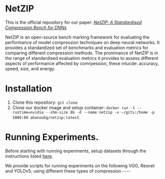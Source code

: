 # NetZIP
This is the official repository for our paper: [*NetZIP: A Standardised Compression Bench for DNNs*](https://link-url-here.org)

NetZIP is an open-source bench marking framework for evaluating the performance of model compression techniques on deep neural networks. It provides a standardized set of benchmarks and evaluation metrics for comparing different compression methods. The prominance of NetZIP is in the range of standardised evaluation metrics it provides to assess different aspects of performance affected by comrpession, these inlucde: accuracy, speed, size, and energy.


# Installation
1) Clone this repository: `git clone` 
2) Clone our docker image and setup container: `docker run -t --runtime=nvidia --shm-size 8G -d --name netzip -v ~/gits:/home -p 5000:80 abanoubg/netzip:latest`.

# Running Experiments.
Before starting with running experiments, setup datasets through the instructions listed
[here](readme/preparing_datasets.md).

We provide scripts for running experiments on the following VGG, Resnet and YOLOv5; using different these types of compression ----
